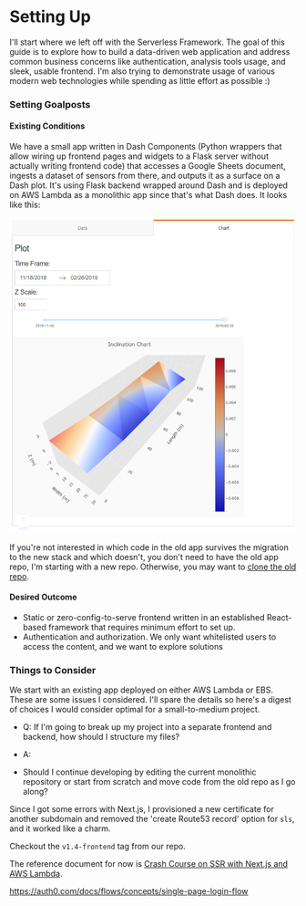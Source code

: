 # Setting Up

I'll start where we left off with the Serverless Framework. The goal of this guide is to explore how to build a data-driven web application and address common business concerns like authentication, analysis tools usage, and sleek, usable frontend. I'm also trying to demonstrate usage of various modern web technologies while spending as little effort as possible :)

### Setting Goalposts

#### Existing Conditions

We have a small app written in Dash Components (Python wrappers that allow wiring up frontend pages and widgets to a Flask server without actually writing frontend code) that accesses a Google Sheets document, ingests a dataset of sensors from there, and outputs it as a surface on a Dash plot. It's using Flask backend wrapped around Dash and is deployed on AWS Lambda as a monolithic app since that's what Dash does. It looks like this:

![Old app](img/Screenshot_8.png)

If you're not interested in which code in the old app survives the migration to the new stack and which doesn't, you don't need to have the old app repo, I'm starting with a new repo. Otherwise, you may want to [clone the old repo](https://github.com/bausk/onilapp).

#### Desired Outcome

- Static or zero-config-to-serve frontend written in an established React-based framework that requires minimum effort to set up.
- Authentication and authorization. We only want whitelisted users to access the content, and we want to explore solutions

### Things to Consider

We start with an existing app deployed on either AWS Lambda or EBS. These are some issues I considered. I'll spare the details so here's a digest of choices I would consider optimal for a small-to-medium project.

- Q: If I'm going to break up my project into a separate frontend and backend, how should I structure my files?

- A: 
- Should I continue developing by editing the current monolithic repository or start from scratch and move code from the old repo as I go along?

Since I got some errors with Next.js, I provisioned a new certificate for another subdomain and removed the 'create Route53 record' option for `sls`, and it worked like a charm.

Checkout the `v1.4-frontend` tag from our repo.

The reference document for now is [Crash Course on SSR with Next.js and AWS Lambda](https://dev.to/adnanrahic/a-crash-course-on-serverless-side-rendering-with-reactjs-nextjs-and-aws-lambda-13ed).

https://auth0.com/docs/flows/concepts/single-page-login-flow
